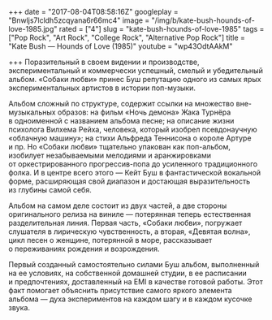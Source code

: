 +++
date = "2017-08-04T08:58:16Z"
googleplay = "Bnwljs7lcldh5zcqyana6r66mc4"
image = "/img/b/kate-bush-hounds-of-love-1985.jpg"
rated = ["4"]
slug = "kate-bush-hounds-of-love-1985"
tags = ["Pop Rock", "Art Rock", "College Rock", "Alternative Pop Rock"]
title = "Kate Bush — Hounds of Love (1985)"
youtube = "wp43OdtAAkM"

+++
Поразительный в&nbsp;своем видении и&nbsp;производстве, экспериментальный и&nbsp;коммерчески успешный, смелый и&nbsp;убедительный альбом. &laquo;Собаки любви&raquo; принес Буш репутацию одного из&nbsp;самых ярых экспериментальных артистов в&nbsp;истории поп-музыки.

Альбом сложный по&nbsp;структуре, содержит ссылки на&nbsp;множество вне-музыкальных образов: на&nbsp;фильм &laquo;Ночь демона&raquo; Жака Турнёра в&nbsp;одноименной с&nbsp;названием альбома песне; на&nbsp;описание жизни психолога Вилхема Рейха, человека, который изобрел псевдонаучную &laquo;облачную машину&raquo;; на&nbsp;стихи Альфреда Теннисона о&nbsp;короле Артуре и&nbsp;пр. Но&nbsp;&laquo;Собаки любви&raquo; тщательно упакован как поп-альбом, изобилует незабываемыми мелодиями и&nbsp;аранжировками от&nbsp;оркестрированного прогрессив-попа до&nbsp;усиленного традиционного фолка. И&nbsp;в&nbsp;центре всего этого&nbsp;&mdash; Кейт Буш в&nbsp;фантастической вокальной форме, расширяющая свой диапазон и&nbsp;достающая выразительность из&nbsp;глубины самой себя.

Альбом на&nbsp;самом деле состоит из&nbsp;двух частей, а&nbsp;две стороны оригинального релиза на&nbsp;виниле&nbsp;&mdash; потерянная теперь естественная разделительная линия. Первая часть, &laquo;Собаки любви&raquo;, погружает слушателя в&nbsp;лирическую чувственность, а&nbsp;вторая, &laquo;Девятая волна&raquo;, цикл песен о&nbsp;женщине, потерянной в&nbsp;море, рассказывает о&nbsp;переживаниях рождения и&nbsp;возрождения. 

Первый созданный самостоятельно силами Буш альбом, выполненный на&nbsp;ее&nbsp;условиях, на&nbsp;собственной домашней студии, в&nbsp;ее&nbsp;расписании и&nbsp;предпочтениях, доставленный на&nbsp;EMI&nbsp;в качестве готовой работы. Этот факт помогает объяснить присутствие самого яркого элемента альбома&nbsp;&mdash; духа экспериментов на&nbsp;каждом шагу и&nbsp;в&nbsp;каждом кусочке звука.
